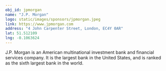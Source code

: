 ```yaml
---
obj_id: jpmorgan
name: "J.P. Morgan"
logo: static/images/sponsors/jpmorgan.jpeg
link: https://www.jpmorgan.com
address: "4 John Carpenter Street, London, EC4Y 0AR"
lat: 51.512109
lng: -0.1063624
---
```

J.P. Morgan is an American multinational investment bank and financial services company. It is the largest bank in the United States, and is ranked as the sixth largest bank in the world.
